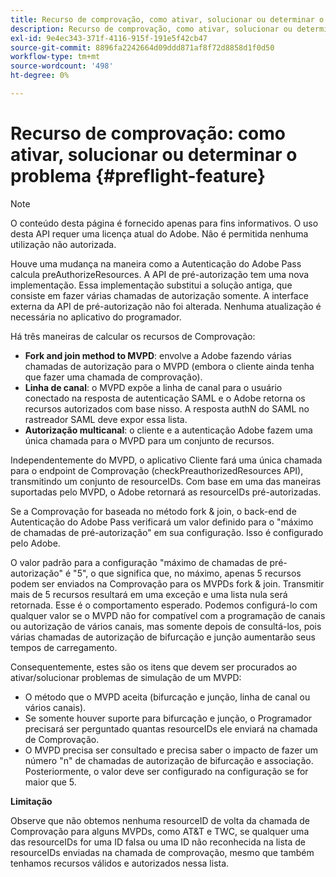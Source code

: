 ```yaml
---
title: Recurso de comprovação, como ativar, solucionar ou determinar o problema
description: Recurso de comprovação, como ativar, solucionar ou determinar o problema
exl-id: 9e4ec343-371f-4116-915f-191e5f42cb47
source-git-commit: 8896fa2242664d09ddd871af8f72d8858d1f0d50
workflow-type: tm+mt
source-wordcount: '498'
ht-degree: 0%

---
```


# Recurso de comprovação: como ativar, solucionar ou determinar o problema {#preflight-feature}

>[!NOTE]
>
>O conteúdo desta página é fornecido apenas para fins informativos. O uso desta API requer uma licença atual do Adobe. Não é permitida nenhuma utilização não autorizada.

Houve uma mudança na maneira como a Autenticação do Adobe Pass calcula preAuthorizeResources. A API de pré-autorização tem uma nova implementação. Essa implementação substitui a solução antiga, que consiste em fazer várias chamadas de autorização somente.
A interface externa da API de pré-autorização não foi alterada. Nenhuma atualização é necessária no aplicativo do programador.

Há três maneiras de calcular os recursos de Comprovação:

* **Fork and join method to MVPD**: envolve a Adobe fazendo várias chamadas de autorização para o MVPD (embora o cliente ainda tenha que fazer uma chamada de comprovação).
* **Linha de canal**: o MVPD expõe a linha de canal para o usuário conectado na resposta de autenticação SAML e o Adobe retorna os recursos autorizados com base nisso. A resposta authN do SAML no rastreador SAML deve expor essa lista.
* **Autorização multicanal**: o cliente e a autenticação Adobe fazem uma única chamada para o MVPD para um conjunto de recursos.

Independentemente do MVPD, o aplicativo Cliente fará uma única chamada para o endpoint de Comprovação (checkPreauthorizedResources API), transmitindo um conjunto de resourceIDs. Com base em uma das maneiras suportadas pelo MVPD, o Adobe retornará as resourceIDs pré-autorizadas.

Se a Comprovação for baseada no método fork &amp; join, o back-end de Autenticação do Adobe Pass verificará um valor definido para o &quot;máximo de chamadas de pré-autorização&quot; em sua configuração. Isso é configurado pelo Adobe.

O valor padrão para a configuração &quot;máximo de chamadas de pré-autorização&quot; é &quot;5&quot;, o que significa que, no máximo, apenas 5 recursos podem ser enviados na Comprovação para os MVPDs fork &amp; join. Transmitir mais de 5 recursos resultará em uma exceção e uma lista nula será retornada. Esse é o comportamento esperado. Podemos configurá-lo com qualquer valor se o MVPD não for compatível com a programação de canais ou autorização de vários canais, mas somente depois de consultá-los, pois várias chamadas de autorização de bifurcação e junção aumentarão seus tempos de carregamento.

Consequentemente, estes são os itens que devem ser procurados ao ativar/solucionar problemas de simulação de um MVPD:

* O método que o MVPD aceita (bifurcação e junção, linha de canal ou vários canais).
* Se somente houver suporte para bifurcação e junção, o Programador precisará ser perguntado quantas resourceIDs ele enviará na chamada de Comprovação.
* O MVPD precisa ser consultado e precisa saber o impacto de fazer um número &quot;n&quot; de chamadas de autorização de bifurcação e associação. Posteriormente, o valor deve ser configurado na configuração se for maior que 5.

**Limitação**

Observe que não obtemos nenhuma resourceID de volta da chamada de Comprovação para alguns MVPDs, como AT&amp;T e TWC, se qualquer uma das resourceIDs for uma ID falsa ou uma ID não reconhecida na lista de resourceIDs enviadas na chamada de comprovação, mesmo que também tenhamos recursos válidos e autorizados nessa lista.
